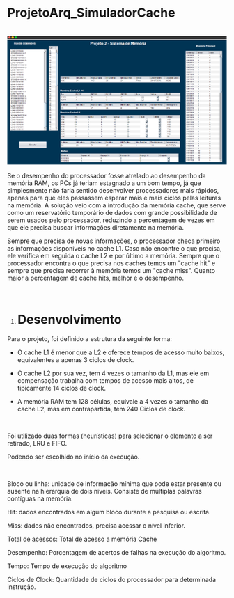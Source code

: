 # ProjetoArq_SimuladorCache

<p align="center">
	<br>
	<img src="prints/teste4.PNG"/ >
	<br>
</p>

<p id="docs-internal-guid-3d6d8a8c-7fff-f4e0-4b10-4a391ecd5deb" dir="ltr"><span>Se o desempenho do processador fosse atrelado ao desempenho da memória RAM, os PCs já teriam estagnado a um bom tempo, já que simplesmente não faria sentido desenvolver processadores mais rápidos, apenas para que eles passassem esperar mais e mais ciclos pelas leituras na memória. A solução veio com a introdução da memória cache, que serve como um reservatório temporário de dados com grande possibilidade de serem usados pelo processador, reduzindo a percentagem de vezes em que ele precisa buscar informações diretamente na memória.</span></p>
<p dir="ltr"><span>Sempre que precisa de novas informações, o processador checa primeiro as informações disponíveis no cache L1. Caso não encontre o que precisa, ele verifica em seguida o cache L2 e por último a memória. Sempre que o processador encontra o que precisa nos caches temos um "cache hit" e sempre que precisa recorrer à memória temos um "cache miss". Quanto maior a percentagem de cache hits, melhor é o desempenho.</span></p>
<br /><ol>
<li dir="ltr">
<h1 dir="ltr"><span>Desenvolvimento</span></h1>
</li>
</ol>
<p dir="ltr"><span>Para o projeto, foi definido a estrutura da seguinte forma:</span></p>
<ul>
<li dir="ltr">
<p dir="ltr"><span>O cache L1 é menor que a L2 e oferece tempos de acesso muito baixos, equivalentes a apenas 3 ciclos de clock. </span></p>
</li>
<li dir="ltr">
<p dir="ltr"><span>O cache L2 por sua vez, tem 4 vezes o tamanho da L1, mas ele em compensação trabalha com tempos de acesso mais altos, de tipicamente 14 ciclos de clock.</span></p>
</li>
<li dir="ltr">
<p dir="ltr"><span>A memória RAM tem 128 células, equivale a 4 vezes o tamanho da cache L2, mas em contrapartida, tem 240 Ciclos de clock.</span></p>
</li>
</ul>
<br />
<p dir="ltr"><span>Foi utilizado duas formas (heurísticas) para selecionar o elemento a ser retirado, LRU e FIFO.</span></p>
<p dir="ltr"><span>Podendo ser escolhido no início da execução.</span></p>
<br />
<p dir="ltr"><span>Bloco ou linha: </span><span>unidade de informação mínima que pode estar presente ou ausente na hierarquia de dois níveis. Consiste de múltiplas palavras contíguas na memória.  </span></p>
<p dir="ltr"><span>Hit:</span><span> dados encontrados em algum bloco durante a pesquisa ou escrita. </span></p>
<p dir="ltr"><span>Miss:</span><span> dados não encontrados, precisa acessar o nível inferior.  </span></p>
<p dir="ltr"><span>Total de acessos: </span><span>Total de acesso a memória Cache</span></p>
<p dir="ltr"><span>Desempenho:</span><span> Porcentagem de acertos de falhas na execução do algoritmo.</span></p>
<p dir="ltr"><span>Tempo:</span><span> Tempo de execução do algoritmo</span></p>
<span>Ciclos de Clock:</span><span> Quantidade de ciclos do processador para determinada instrução.</span>
